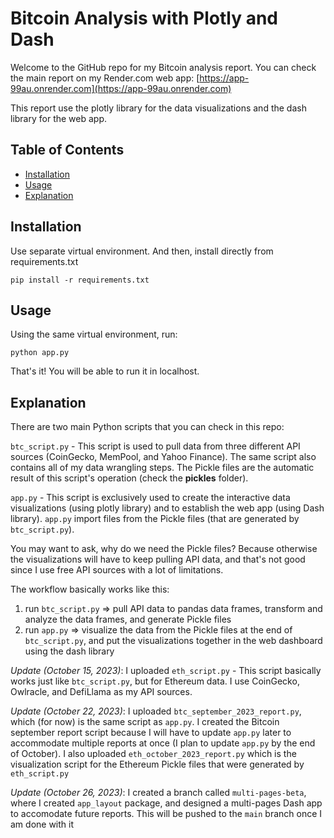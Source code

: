 # Bitcoin Analysis with Plotly and Dash

Welcome to the GitHub repo for my Bitcoin analysis report. You can check the main report on my Render.com web app: [https://app-99au.onrender.com](https://app-99au.onrender.com)

This report use the plotly library for the data visualizations and the dash library for the web app.

## Table of Contents

- [Installation](#installation)
- [Usage](#usage)
- [Explanation](#explanation)

## Installation

Use separate virtual environment. And then, install directly from requirements.txt
```
pip install -r requirements.txt
```

## Usage

Using the same virtual environment, run:
```
python app.py
```

That's it! You will be able to run it in localhost.

## Explanation
There are two main Python scripts that you can check in this repo:

`btc_script.py` - This script is used to pull data from three different API sources (CoinGecko, MemPool, and Yahoo Finance). The same script also contains all of my data wrangling steps. The Pickle files are the automatic result of this script's operation (check the **pickles** folder). 

`app.py` - This script is exclusively used to create the interactive data visualizations (using plotly library) and to establish the web app (using Dash library). `app.py` import files from the Pickle files (that are generated by `btc_script.py`).

You may want to ask, why do we need the Pickle files? Because otherwise the visualizations will have to keep pulling API data, and that's not good since I use free API sources with a lot of limitations.

The workflow basically works like this:
1. run `btc_script.py` => pull API data to pandas data frames, transform and analyze the data frames, and generate Pickle files
2. run `app.py` => visualize the data from the Pickle files at the end of `btc_script.py`, and put the visualizations together in the web dashboard using the dash library

_Update (October 15, 2023)_: I uploaded `eth_script.py` - This script basically works just like `btc_script.py`, but for Ethereum data. I use CoinGecko, Owlracle, and DefiLlama as my API sources. 

_Update (October 22, 2023)_: I uploaded `btc_september_2023_report.py`, which (for now) is the same script as `app.py`. I created the Bitcoin september report script because I will have to update `app.py` later to accommodate multiple reports at once (I plan to update `app.py` by the end of October). I also uploaded `eth_october_2023_report.py` which is the visualization script for the Ethereum Pickle files that were generated by `eth_script.py`

_Update (October 26, 2023)_: I created a branch called `multi-pages-beta`, where I created `app_layout` package, and designed a multi-pages Dash app to accomodate future reports. This will be pushed to the `main` branch once I am done with it
